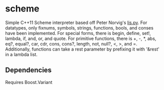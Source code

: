 # scheme

Simple C++11 Scheme interpreter based off Peter Norvig's
[lis.py](http://norvig.com/lispy.html). For datatypes, only fixnums,
symbols, strings, functions, bools, and conses have been
implemented. For special forms, there is begin, define, set!, lambda,
if, and, or, and quote. For primitive functions, there is +, -, *,
abs, eq?, equal?, car, cdr, cons, cons?, length, not, null?, <, >, and
=. Additionally, functions can take a rest parameter by prefixing it
with '&rest' in a lambda list.

## Dependencies

Requires Boost.Variant
